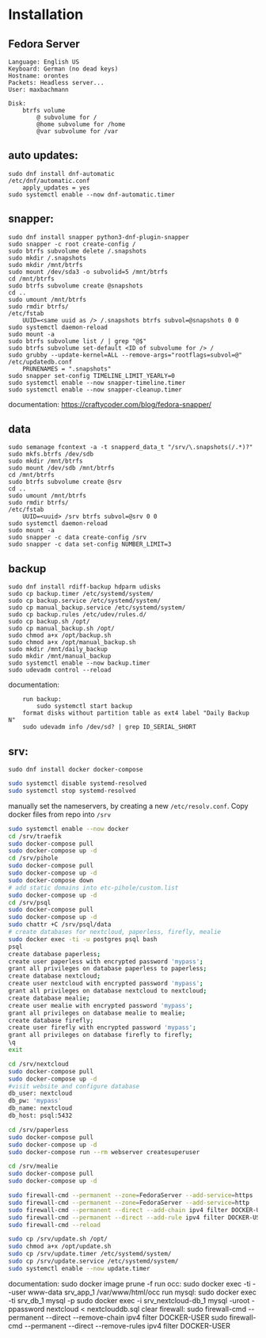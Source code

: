 # Installation
## Fedora Server
```
Language: English US
Keyboard: German (no dead keys)
Hostname: orontes
Packets: Headless server...
User: maxbachmann

Disk:
    btrfs volume
        @ subvolume for /
        @home subvolume for /home
        @var subvolume for /var
```

## auto updates:
```
sudo dnf install dnf-automatic
/etc/dnf/automatic.conf
    apply_updates = yes
sudo systemctl enable --now dnf-automatic.timer
```

## snapper:
```
sudo dnf install snapper python3-dnf-plugin-snapper
sudo snapper -c root create-config /
sudo btrfs subvolume delete /.snapshots
sudo mkdir /.snapshots
sudo mkdir /mnt/btrfs
sudo mount /dev/sda3 -o subvolid=5 /mnt/btrfs
cd /mnt/btrfs
sudo btrfs subvolume create @snapshots
cd ..
sudo umount /mnt/btrfs
sudo rmdir btrfs/
/etc/fstab
    UUID=<same uuid as /> /.snapshots btrfs subvol=@snapshots 0 0
sudo systemctl daemon-reload
sudo mount -a
sudo btrfs subvolume list / | grep "@$"
sudo btrfs subvolume set-default <ID of subvolume for /> /
sudo grubby --update-kernel=ALL --remove-args="rootflags=subvol=@"
/etc/updatedb.conf
    PRUNENAMES = ".snapshots"
sudo snapper set-config TIMELINE_LIMIT_YEARLY=0
sudo systemctl enable --now snapper-timeline.timer
sudo systemctl enable --now snapper-cleanup.timer
```
documentation:
    https://craftycoder.com/blog/fedora-snapper/

## data
```
sudo semanage fcontext -a -t snapperd_data_t "/srv/\.snapshots(/.*)?"
sudo mkfs.btrfs /dev/sdb
sudo mkdir /mnt/btrfs
sudo mount /dev/sdb /mnt/btrfs
cd /mnt/btrfs
sudo btrfs subvolume create @srv
cd ..
sudo umount /mnt/btrfs
sudo rmdir btrfs/
/etc/fstab
    UUID=<uuid> /srv btrfs subvol=@srv 0 0
sudo systemctl daemon-reload
sudo mount -a
sudo snapper -c data create-config /srv
sudo snapper -c data set-config NUMBER_LIMIT=3
```

## backup
```
sudo dnf install rdiff-backup hdparm udisks
sudo cp backup.timer /etc/systemd/system/
sudo cp backup.service /etc/systemd/system/
sudo cp manual_backup.service /etc/systemd/system/
sudo cp backup.rules /etc/udev/rules.d/
sudo cp backup.sh /opt/
sudo cp manual_backup.sh /opt/
sudo chmod a+x /opt/backup.sh
sudo chmod a+x /opt/manual_backup.sh
sudo mkdir /mnt/daily_backup
sudo mkdir /mnt/manual_backup
sudo systemctl enable --now backup.timer
sudo udevadm control --reload
```

documentation:
```
    run backup:
        sudo systemctl start backup
    format disks without partition table as ext4 label "Daily Backup N"
    sudo udevadm info /dev/sd? | grep ID_SERIAL_SHORT
```


## srv:
```
sudo dnf install docker docker-compose
```
```bash
sudo systemctl disable systemd-resolved
sudo systemctl stop systemd-resolved
```
manually set the nameservers, by creating a new `/etc/resolv.conf`.
Copy docker files from repo into `/srv`

```bash
sudo systemctl enable --now docker
cd /srv/traefik
sudo docker-compose pull
sudo docker-compose up -d
cd /srv/pihole
sudo docker-compose pull
sudo docker-compose up -d
sudo docker-compose down
# add static domains into etc-pihole/custom.list
sudo docker-compose up -d
cd /srv/psql
sudo docker-compose pull
sudo docker-compose up -d
sudo chattr +C /srv/psql/data
# create databases for nextcloud, paperless, firefly, mealie
sudo docker exec -ti -u postgres psql bash
psql
create database paperless;
create user paperless with encrypted password 'mypass';
grant all privileges on database paperless to paperless;
create database nextcloud;
create user nextcloud with encrypted password 'mypass';
grant all privileges on database nextcloud to nextcloud;
create database mealie;
create user mealie with encrypted password 'mypass';
grant all privileges on database mealie to mealie;
create database firefly;
create user firefly with encrypted password 'mypass';
grant all privileges on database firefly to firefly;
\q
exit

cd /srv/nextcloud
sudo docker-compose pull
sudo docker-compose up -d
#visit website and configure database
db_user: nextcloud
db_pw: 'mypass'
db_name: nextcloud
db_host: psql:5432

cd /srv/paperless
sudo docker-compose pull
sudo docker-compose up -d
sudo docker-compose run --rm webserver createsuperuser

cd /srv/mealie
sudo docker-compose pull
sudo docker-compose up -d

sudo firewall-cmd --permanent --zone=FedoraServer --add-service=https
sudo firewall-cmd --permanent --zone=FedoraServer --add-service=http
sudo firewall-cmd --permanent --direct --add-chain ipv4 filter DOCKER-USER
sudo firewall-cmd --permanent --direct --add-rule ipv4 filter DOCKER-USER 0 -d 192.168.178.0/16 -m conntrack --ctstate NEW -j DROP
sudo firewall-cmd --reload

sudo cp /srv/update.sh /opt/
sudo chmod a+x /opt/update.sh
sudo cp /srv/update.timer /etc/systemd/system/
sudo cp /srv/update.service /etc/systemd/system/
sudo systemctl enable --now update.timer
```

documentation:
    sudo docker image prune -f
    run occ:
        sudo docker exec -ti --user www-data srv_app_1 /var/www/html/occ
    run mysql:
        sudo docker exec -ti srv_db_1 mysql -p
        sudo docker exec -i srv_nextcloud-db_1 mysql -uroot -ppassword nextcloud < nextclouddb.sql
    clear firewall:
        sudo firewall-cmd --permanent --direct --remove-chain ipv4 filter DOCKER-USER
        sudo firewall-cmd --permanent --direct --remove-rules ipv4 filter DOCKER-USER
